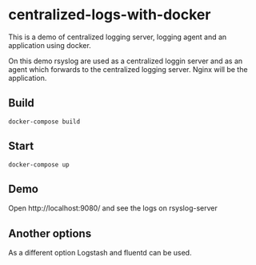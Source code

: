# centralized-logs-with-docker

This is a demo of centralized logging server, logging agent and an application using docker.

On this demo rsyslog are used as a centralized loggin server and as an agent which forwards to the centralized logging server. 
Nginx will be the application.

## Build
```
docker-compose build
```

## Start
```
docker-compose up
```

## Demo
Open http://localhost:9080/ and see the logs on rsyslog-server

## Another options
As a different option Logstash and fluentd can be used.
